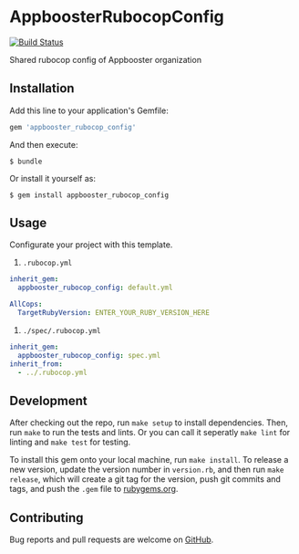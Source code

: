 # AppboosterRubocopConfig

[![Build Status](https://travis-ci.org/appbooster/rubocop_config.svg?branch=master)](https://travis-ci.org/appbooster/rubocop_config)

Shared rubocop config of Appbooster organization

## Installation

Add this line to your application's Gemfile:

```ruby
gem 'appbooster_rubocop_config'
```

And then execute:

    $ bundle

Or install it yourself as:

    $ gem install appbooster_rubocop_config

## Usage

Configurate your project with this template.

1. `.rubocop.yml`

```yml
inherit_gem:
  appbooster_rubocop_config: default.yml

AllCops:
  TargetRubyVersion: ENTER_YOUR_RUBY_VERSION_HERE
```

1. `./spec/.rubocop.yml`

```yml
inherit_gem:
  appbooster_rubocop_config: spec.yml
inherit_from:
  - ../.rubocop.yml
```

## Development

After checking out the repo, run `make setup` to install dependencies.
Then, run `make` to run the tests and lints. Or you can call it seperatly `make lint` for linting and `make test` for testing.

To install this gem onto your local machine, run `make install`.
To release a new version, update the version number in `version.rb`, and then run `make release`, which will create a git tag for the version, push git commits and tags, and push the `.gem` file to [rubygems.org](https://rubygems.org).

## Contributing

Bug reports and pull requests are welcome on [GitHub](https://github.com/appbooster/rubocop_config).
